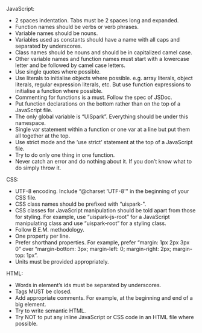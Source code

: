JavaScript:

* 2 spaces indentation. Tabs must be 2 spaces long and expanded.
* Function names should be verbs or verb phrases.
* Variable names should be nouns.
* Variables used as constants should have a name with all caps and separated by underscores.
* Class names should be nouns and should be in capitalized camel case.
* Other variable names and function names must start with a lowercase letter and be followed by camel case letters.
* Use single quotes where possible.
* Use literals to initialise objects where possible. e.g. array literals, object literals, regular expression literals, etc. But use function expressions to initialise a function where possible.
* Commenting for functions is a must. Follow the spec of JSDoc.
* Put function declarations on the bottom rather than on the top of a JavaScript file.
* The only global variable is “UISpark”. Everything should be under this namespace.
* Single var statement within a function or one var at a line but put them all together at the top.
* Use strict mode and the ‘use strict’ statement at the top of a JavaScript file.
* Try to do only one thing in one function.
* Never catch an error and do nothing about it. If you don’t know what to do simply throw it.

CSS:

* UTF-8 encoding. Include “@charset 'UTF-8'" in the beginning of your CSS file.
* CSS class names should be prefixed with “uispark-".
* CSS classes for JavaScript manipulation should be told apart from those for styling. For example, use “uispark-js-root” for a JavaScript manipulating class and use “uispark-root” for a styling class.
* Follow B.E.M. methodology.
* One property per line.
* Prefer shorthand properties. For example, prefer “margin: 1px 2px 3px 0” over “margin-bottom: 3px; margin-left: 0; margin-right: 2px; margin-top: 1px”.
* Units must be provided appropriately.

HTML:

* Words in element’s ids must be separated by underscores.
* Tags MUST be closed.
* Add appropriate comments. For example, at the beginning and end of a big element.
* Try to write semantic HTML.
* Try NOT to put any inline JavaScript or CSS code in an HTML file where possible.

